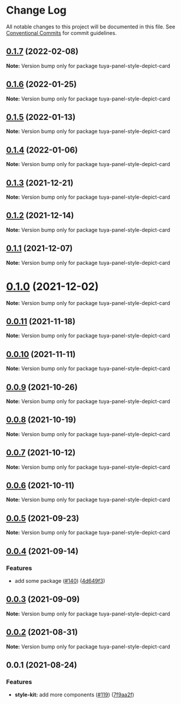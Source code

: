 # Change Log

All notable changes to this project will be documented in this file.
See [Conventional Commits](https://conventionalcommits.org) for commit guidelines.

## [0.1.7](https://github.com/tuya/tuya-panel-kit/compare/tuya-panel-style-depict-card@0.1.6...tuya-panel-style-depict-card@0.1.7) (2022-02-08)

**Note:** Version bump only for package tuya-panel-style-depict-card





## [0.1.6](https://github.com/tuya/tuya-panel-kit/compare/tuya-panel-style-depict-card@0.1.5...tuya-panel-style-depict-card@0.1.6) (2022-01-25)

**Note:** Version bump only for package tuya-panel-style-depict-card





## [0.1.5](https://github.com/tuya/tuya-panel-kit/compare/tuya-panel-style-depict-card@0.1.4...tuya-panel-style-depict-card@0.1.5) (2022-01-13)

**Note:** Version bump only for package tuya-panel-style-depict-card





## [0.1.4](https://github.com/tuya/tuya-panel-kit/compare/tuya-panel-style-depict-card@0.1.3...tuya-panel-style-depict-card@0.1.4) (2022-01-06)

**Note:** Version bump only for package tuya-panel-style-depict-card





## [0.1.3](https://github.com/tuya/tuya-panel-kit/compare/tuya-panel-style-depict-card@0.1.2...tuya-panel-style-depict-card@0.1.3) (2021-12-21)

**Note:** Version bump only for package tuya-panel-style-depict-card





## [0.1.2](https://github.com/tuya/tuya-panel-kit/compare/tuya-panel-style-depict-card@0.1.1...tuya-panel-style-depict-card@0.1.2) (2021-12-14)

**Note:** Version bump only for package tuya-panel-style-depict-card





## [0.1.1](https://github.com/tuya/tuya-panel-kit/compare/tuya-panel-style-depict-card@0.0.11...tuya-panel-style-depict-card@0.1.1) (2021-12-07)

**Note:** Version bump only for package tuya-panel-style-depict-card





# [0.1.0](https://github.com/tuya/tuya-panel-kit/compare/tuya-panel-style-depict-card@0.0.11...tuya-panel-style-depict-card@0.1.0) (2021-12-02)

**Note:** Version bump only for package tuya-panel-style-depict-card





## [0.0.11](https://github.com/tuya/tuya-panel-kit/compare/tuya-panel-style-depict-card@0.0.10...tuya-panel-style-depict-card@0.0.11) (2021-11-18)

**Note:** Version bump only for package tuya-panel-style-depict-card





## [0.0.10](https://github.com/tuya/tuya-panel-kit/compare/tuya-panel-style-depict-card@0.0.9...tuya-panel-style-depict-card@0.0.10) (2021-11-11)

**Note:** Version bump only for package tuya-panel-style-depict-card





## [0.0.9](https://github.com/tuya/tuya-panel-kit/compare/tuya-panel-style-depict-card@0.0.8...tuya-panel-style-depict-card@0.0.9) (2021-10-26)

**Note:** Version bump only for package tuya-panel-style-depict-card





## [0.0.8](https://github.com/tuya/tuya-panel-kit/compare/tuya-panel-style-depict-card@0.0.6...tuya-panel-style-depict-card@0.0.8) (2021-10-19)

**Note:** Version bump only for package tuya-panel-style-depict-card





## [0.0.7](https://github.com/tuya/tuya-panel-kit/compare/tuya-panel-style-depict-card@0.0.6...tuya-panel-style-depict-card@0.0.7) (2021-10-12)

**Note:** Version bump only for package tuya-panel-style-depict-card





## [0.0.6](https://github.com/tuya/tuya-panel-kit/compare/tuya-panel-style-depict-card@0.0.5...tuya-panel-style-depict-card@0.0.6) (2021-10-11)

**Note:** Version bump only for package tuya-panel-style-depict-card





## [0.0.5](https://github.com/tuya/tuya-panel-kit/compare/tuya-panel-style-depict-card@0.0.4...tuya-panel-style-depict-card@0.0.5) (2021-09-23)

**Note:** Version bump only for package tuya-panel-style-depict-card





## [0.0.4](https://github.com/tuya/tuya-panel-kit/compare/tuya-panel-style-depict-card@0.0.3...tuya-panel-style-depict-card@0.0.4) (2021-09-14)


### Features

* add some package ([#140](https://github.com/tuya/tuya-panel-kit/issues/140)) ([4d649f3](https://github.com/tuya/tuya-panel-kit/commit/4d649f3020ac96bc9aa16c0d27f925b13244317c))





## [0.0.3](https://github.com/tuya/tuya-panel-kit/compare/tuya-panel-style-depict-card@0.0.2...tuya-panel-style-depict-card@0.0.3) (2021-09-09)

**Note:** Version bump only for package tuya-panel-style-depict-card





## [0.0.2](https://github.com/tuya/tuya-panel-kit/compare/tuya-panel-style-depict-card@0.0.1...tuya-panel-style-depict-card@0.0.2) (2021-08-31)

**Note:** Version bump only for package tuya-panel-style-depict-card





## 0.0.1 (2021-08-24)


### Features

* **style-kit:** add more components ([#119](https://github.com/tuya/tuya-panel-kit/issues/119)) ([7f9aa2f](https://github.com/tuya/tuya-panel-kit/commit/7f9aa2fecf01c73760eeb88fcc09703ccef3afca))
